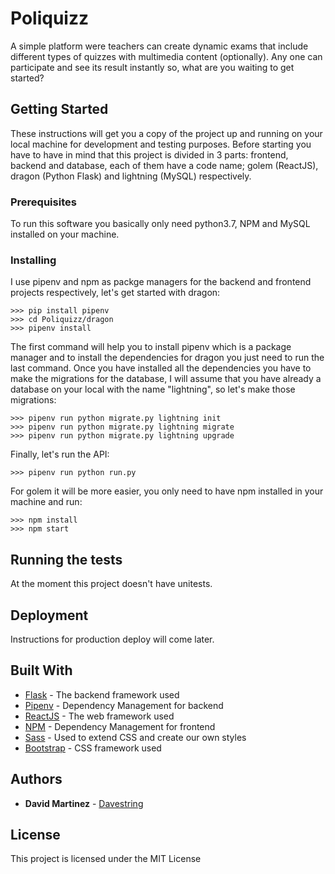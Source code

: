 # Poliquizz

A simple platform were teachers can create dynamic exams that include different types of quizzes with multimedia content (optionally). Any one can participate and see its result instantly so, what are you waiting to get started?

## Getting Started

These instructions will get you a copy of the project up and running on your local machine for development and testing purposes. Before starting you have to have in mind that this project is divided in 3 parts: frontend, backend and database, each of them have a code name; golem (ReactJS), dragon (Python Flask) and lightning (MySQL) respectively.

### Prerequisites

To run this software you basically only need python3.7, NPM and MySQL installed on your machine. 

### Installing

I use pipenv and npm as packge managers for the backend and frontend projects respectively, let's get started with dragon:

```
>>> pip install pipenv
>>> cd Poliquizz/dragon
>>> pipenv install
```

The first command will help you to install pipenv which is a package manager and to install the dependencies for dragon you just need to run the last command. Once you have installed all the dependencies you have to make the migrations for the database, I will assume that you have already a database on your local with the name "lightning", so let's make those migrations:

```
>>> pipenv run python migrate.py lightning init
>>> pipenv run python migrate.py lightning migrate
>>> pipenv run python migrate.py lightning upgrade
```

Finally, let's run the API:

```
>>> pipenv run python run.py
```

For golem it will be more easier, you only need to have npm installed in your machine and run:

```
>>> npm install
>>> npm start
```

## Running the tests

At the moment this project doesn't have unitests.

## Deployment

Instructions for production deploy will come later.

## Built With

* [Flask](http://flask.pocoo.org/) - The backend framework used
* [Pipenv](https://docs.pipenv.org/en/latest/) - Dependency Management for backend
* [ReactJS](https://es.reactjs.org/) - The web framework used
* [NPM](https://www.npmjs.com/) - Dependency Management for frontend
* [Sass](https://sass-lang.com/) - Used to extend CSS and create our own styles
* [Bootstrap](https://getbootstrap.com/) - CSS framework used

## Authors

* **David Martinez** - [Davestring](https://github.com/Davestring)

## License

This project is licensed under the MIT License